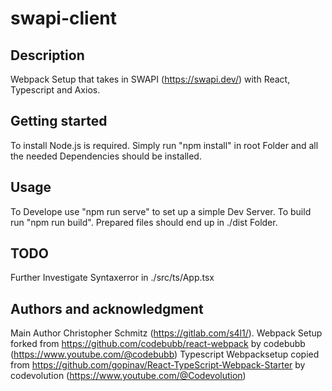 # swapi-client

## Description

Webpack Setup that takes in SWAPI (https://swapi.dev/) with React, Typescript and Axios.

## Getting started

To install Node.js is required. Simply run "npm install" in root Folder and all the needed Dependencies should be installed.

## Usage

To Develope use "npm run serve" to set up a simple Dev Server.
To build run "npm run build". Prepared files should end up in ./dist Folder.

## TODO

Further Investigate Syntaxerror in ./src/ts/App.tsx

## Authors and acknowledgment

Main Author Christopher Schmitz (https://gitlab.com/s4l1/).
Webpack Setup forked from https://github.com/codebubb/react-webpack by codebubb (https://www.youtube.com/@codebubb)
Typescript Webpacksetup copied from https://github.com/gopinav/React-TypeScript-Webpack-Starter by codevolution (https://www.youtube.com/@Codevolution)